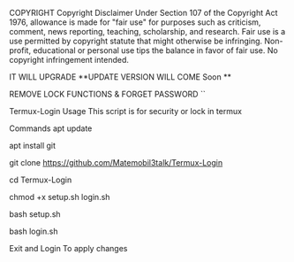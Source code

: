 COPYRIGHT
Copyright Disclaimer Under Section 107 of the Copyright Act 1976, allowance is made for "fair use" for purposes such as criticism, comment, news reporting, teaching, scholarship, and research. Fair use is a use permitted by copyright statute that might otherwise be infringing. Non-profit, educational or personal use tips the balance in favor of fair use. No copyright infringement intended.

IT WILL UPGRADE
**UPDATE VERSION WILL COME Soon **

REMOVE LOCK FUNCTIONS & FORGET PASSWORD ``

Termux-Login
Usage This script is for security or lock in termux

Commands
apt update

apt install git

git clone https://github.com/Matemobil3talk/Termux-Login

cd Termux-Login

chmod +x setup.sh login.sh

bash setup.sh

bash login.sh

Exit and Login To apply changes
